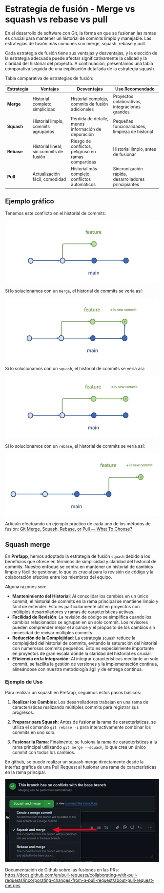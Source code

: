 
# Estrategia de fusión - Merge vs squash vs rebase vs pull

En el desarrollo de software con Git, la forma en que se fusionan las ramas es crucial para mantener un historial de commits limpio y manejable. Las estrategias de fusión más comunes son merge, squash, rebase y pull.

Cada estrategia de fusión tiene sus ventajas y desventajas, y la elección de la estrategia adecuada puede afectar significativamente la calidad y la claridad del historial del proyecto. A continuación, presentamos una tabla comparativa seguida de una explicación detallada de la estrategia squash.

Tabla comparativa de estrategias de fusión:

| Estrategia | Ventajas                                | Desventajas                                          | Uso Recomendado                                      |
| ---------- | --------------------------------------- | ---------------------------------------------------- | ---------------------------------------------------- |
| **Merge**  | Historial completo, simplicidad         | Historial complejo, commits de fusión adicionales    | Proyectos colaborativos, integraciones grandes       |
| **Squash** | Historial limpio, commits agrupados     | Pérdida de detalle, menos información de depuración  | Pequeñas funcionalidades, limpieza de historial      |
| **Rebase** | Historial lineal, sin commits de fusión | Riesgo de conflictos, peligroso en ramas compartidas | Historial limpio, antes de fusionar                  |
| **Pull**   | Actualización fácil, comodidad          | Historial más complejo, conflictos automáticos       | Sincronización rápida, desarrolladores principiantes |


## Ejemplo gráfico

Tenemos este conflicto en el historial de commits:

<div style="text-align: center;">
  <div style="margin: 0 auto;">

![](../../_media/03_prefapp_methodology/conflicto_merge.webp)

  </div>
</div>

Si lo solucionamos con un `merge`, el historial de commits se vería así:

<div style="text-align: center;">
  <div style="margin: 0 auto;">

![](../../_media/03_prefapp_methodology/merge.webp)

  </div>
</div>

Si lo solucionamos con un `squash`, el historial de commits se vería así:

<div style="text-align: center;">
  <div style="margin: 0 auto;">

![](../../_media/03_prefapp_methodology/squash.webp)

  </div>
</div>

Si lo solucionamos con un `rebase`, el historial de commits se vería así:

<div style="text-align: center;">
  <div style="margin: 0 auto;">

![](../../_media/03_prefapp_methodology/rebase.webp)

  </div>
</div>

Artículo efectuando un ejemplo práctico de cada uno de los métodos de fusión: [Git Merge, Squash, Rebase, or Pull — What To Choose?](https://betterprogramming.pub/git-merge-squash-rebase-or-pull-what-to-choose-50b331d3e7c1)

## Squash merge

En **Prefapp**, hemos adoptado la estrategia de fusión `squash` debido a los beneficios que ofrece en términos de simplicidad y claridad del historial de commits. Nuestro enfoque se centra en mantener un historial de cambios limpio y fácil de gestionar, lo que es crucial para la revisión de código y la colaboración efectiva entre los miembros del equipo.

Alguna razones son:
- **Mantenimiento del Historial**: Al consolidar los cambios en un único commit, el historial de commits en la rama principal se mantiene limpio y fácil de entender. Esto es particularmente útil en proyectos con múltiples desarrolladores y ramas de características activas.
- **Facilidad de Revisión**: La revisión de código se simplifica cuando los cambios relacionados se agrupan en un solo commit. Los revisores pueden comprender mejor el alcance y el propósito de los cambios sin necesidad de revisar múltiples commits.
- **Reducción de la Complejidad**: La estrategia `squash` reduce la complejidad del historial de commits, evitando la saturación del historial con numerosos commits pequeños. Esto es especialmente importante en proyectos de gran escala donde la claridad del historial es crucial.
- **Eficiencia en la Integración**: Al integrar características mediante un solo commit, se facilita la gestión de versiones y la implementación continua, alineándose con nuestra metodología ágil y de entrega continua.

### Ejemplo de Uso

Para realizar un squash en Prefapp, seguimos estos pasos básicos:

1. **Realizar los Cambios**: Los desarrolladores trabajan en una rama de características realizando múltiples commits para registrar sus progresos.
   
2. **Preparar para Squash**: Antes de fusionar la rama de características, se utiliza el comando `git rebase -i` para interactivamente combinar los commits en uno solo.

3. **Fusionar la Rama**: Finalmente, se fusiona la rama de características a la rama principal utilizando `git merge --squash`, lo que crea un único commit con todos los cambios.

En github, se puede realizar un squash merge directamente desde la interfaz gráfica de una Pull Request al fusionar una rama de características en la rama principal.

<div style="text-align: center;">
  <div style="margin: 0 auto;">

![](../../_media/03_prefapp_methodology/squash_merge.png)

  </div>
</div>

Documentación de Github sobre las fusiones en las PRs: https://docs.github.com/en/pull-requests/collaborating-with-pull-requests/incorporating-changes-from-a-pull-request/about-pull-request-merges

